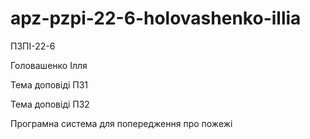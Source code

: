 # apz-pzpi-22-6-holovashenko-illia  


ПЗПІ-22-6  


Головашенко Ілля  


Тема доповіді ПЗ1  


Тема доповіді ПЗ2  


Програмна система для попередження про пожежі  
